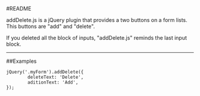 #README

addDelete.js is a jQuery plugin that provides a two buttons on a form lists.
This buttons are "add" and "delete".

If you deleted all the block of inputs, "addDelete.js" reminds the last input block.

----------


##Examples
```
jQuery('.myForm').addDelete({
        deleteText: 'Delete',
        aditionText: 'Add',
});
```